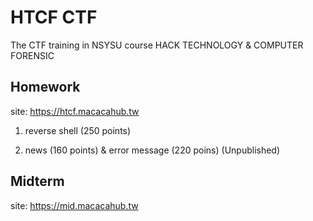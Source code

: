 # HTCF CTF

The CTF training in NSYSU course HACK TECHNOLOGY & COMPUTER FORENSIC


## Homework

site: https://htcf.macacahub.tw

1. reverse shell (250 points)

2. news (160 points) & error message (220 poins) (Unpublished)

## Midterm

site: https://mid.macacahub.tw

